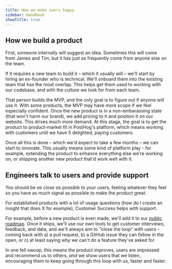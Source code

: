 ```yaml
---
title: How we make users happy
sidebar: Handbook
showTitle: true
---
```


## How we build a product

First, someone internally will suggest an idea. Sometimes this will come from James and Tim, but it has just as frequently come from anyone else on the team.

If it requires a new team to build it – which it usually will – we'll start by hiring an ex-founder who is technical. We'll onboard them into the existing team that has the most overlap. This helps get them used to working with our codebase, and with the culture we look for from each team.

That person builds the MVP, and the only goal is to figure out if anyone will use it. With some products, the MVP may have more scope if we feel especially confident. Once the new product is in a non-embarassing state (that won't harm our brand), we add pricing to it and position it on our website. This drives much more demand. At this stage, the goal is to get the product to product-market fit in PostHog's platform, which means working with customers until we have 5 delighted, paying customers. 

Once all this is done – which we'd expect to take a few months – we can start to innovate. This usually means some kind of platform play - for example, extending the product to enhance everything else we're working on, or shipping another new product that'd work well with it.

## Engineers talk to users and provide support

You should be _as close as possible_ to  your users, feeling whatever they feel so you have as much signal as possible to make the product great.

For established products with a lot of usage questions (how do I create an insight that does X for example), Customer Success helps with support.

For example, before a new product is even made, we'll add it to our [public roadmap](/roadmap). Once it ships, we'll use our own tools to get customer interviews, feedback, and data, and we'll always aim to "close the loop" with users - coming back with a) a pull request, b) a GitHub issue they can follow in the open, or c) at least saying why we can't do a feature they've asked for.

In one fell swoop, this means the product improves, users are impressed and recommend us to others, _and_ we show users that we listen, encouraging them to keep going through this loop with us, faster and faster.